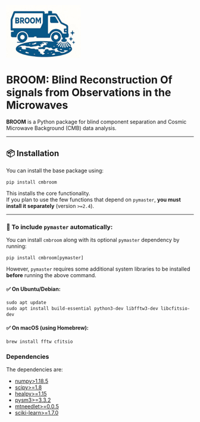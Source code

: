 <img src="logo_broom.jpg" width="200"> 

# BROOM: Blind Reconstruction Of signals from Observations in the Microwaves

**BROOM** is a Python package for blind component separation and Cosmic Microwave Background (CMB) data analysis.

---

## 📦 Installation

You can install the base package using:

```
pip install cmbroom
```

This installs the core functionality.  
If you plan to use the few functions that depend on `pymaster`, **you must install it separately** (version `>=2.4`).

---

### 🔧 To include `pymaster` automatically:

You can install `cmbroom` along with its optional `pymaster` dependency by running:

```
pip install cmbroom[pymaster]
```

However, `pymaster` requires some additional system libraries to be installed **before** running the above command.

#### ✅ On Ubuntu/Debian:
```
sudo apt update
sudo apt install build-essential python3-dev libfftw3-dev libcfitsio-dev
```

#### ✅ On macOS (using Homebrew):
```
brew install fftw cfitsio
```

### Dependencies

The dependencies are:

- [numpy>1.18.5](https://numpy.org/)
- [scipy>=1.8](https://scipy.org/)
- [healpy>=1.15](https://healpy.readthedocs.io/)
- [pysm3>=3.3.2](https://pysm3.readthedocs.io/en/latest/#)
- [mtneedlet>=0.0.5](https://javicarron.github.io/mtneedlet/)
- [sciki-learn>=1.7.0](https://scikit-learn.org/stable/)


